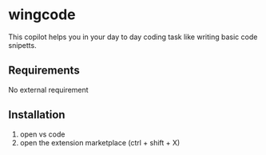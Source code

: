 # wingcode

This copilot helps you in your day to day coding task like writing basic code snipetts.

## Requirements
No external requirement

## Installation
1. open vs code
2. open the extension marketplace (ctrl + shift + X)
